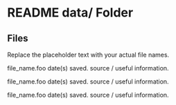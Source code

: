 # README data/ Folder

## Files

Replace the placeholder text with your actual file names.

file_name.foo
date(s) saved.
source / useful information.

file_name.foo
date(s) saved.
source / useful information.

file_name.foo
date(s) saved.
source / useful information.
